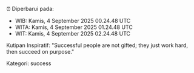 ⏰ Diperbarui pada:
- WIB: Kamis, 4 September 2025 00.24.48 UTC
- WITA: Kamis, 4 September 2025 01.24.48 UTC
- WIT: Kamis, 4 September 2025 02.24.48 UTC

Kutipan Inspiratif:
"Successful people are not gifted; they just work hard, then succeed on purpose."


Kategori: success

